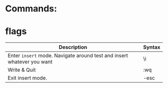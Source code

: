 # Commands:

# flags

| **Description**               | **Syntax**                                      |
| ----------------------------- | ----------------------------------------------- |
| Enter `insert` mode. Navigate around test and insert whatever you want          | \i                                             |
| Write & Quit          | \:wq                                            |
| Exit insert mode.               | \-esc                                |

